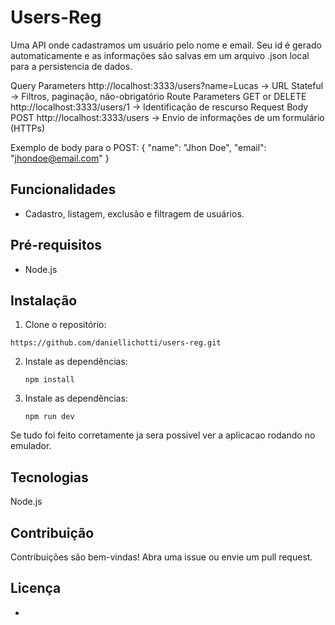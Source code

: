# Users-Reg

Uma API onde cadastramos um usuário pelo nome e email. Seu id é gerado automaticamente e as informações são salvas em um arquivo .json local para a persistencia de dados.

Query Parameters
  http://localhost:3333/users?name=Lucas -> URL Stateful -> Filtros, paginação, não-obrigatório
Route Parameters
  GET or DELETE http://localhost:3333/users/1 -> Identificação de rescurso
Request Body
  POST http://localhost:3333/users -> Envio de informações de um formulário (HTTPs)

Exemplo de body para o POST:
{
	"name": "Jhon Doe",
	"email": "jhondoe@email.com"
}

## Funcionalidades
- Cadastro, listagem, exclusão e filtragem de usuários.

## Pré-requisitos
- Node.js

## Instalação
1. Clone o repositório: 
  ```
  https://github.com/daniellichotti/users-reg.git
  ```
2. Instale as dependências:
   ```
   npm install
   ```
3. Instale as dependências:
   ```
   npm run dev
   ```

Se tudo foi feito corretamente ja sera possivel ver a aplicacao rodando no emulador.

## Tecnologias
Node.js

## Contribuição
Contribuições são bem-vindas! Abra uma issue ou envie um pull request.

## Licença
- 
